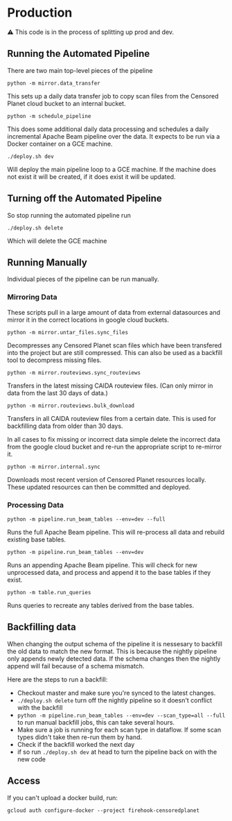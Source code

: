 # Production

:warning: This code is in the process of splitting up prod and dev.

## Running the Automated Pipeline

There are two main top-level pieces of the pipeline

 `python -m mirror.data_transfer`

This sets up a daily data transfer job to copy scan files from the Censored
Planet cloud bucket to an internal bucket.

 `python -m schedule_pipeline`

This does some additional daily data processing and schedules a daily
incremental Apache Beam pipeline over the data. It expects to be run via a
Docker container on a GCE machine.

 `./deploy.sh dev`

Will deploy the main pipeline loop to a GCE machine. If the machine does not
exist it will be created, if it does exist it will be updated.

## Turning off the Automated Pipeline

So stop running the automated pipeline run

 `./deploy.sh delete`

Which will delete the GCE machine

## Running Manually

Individual pieces of the pipeline can be run manually.

### Mirroring Data

These scripts pull in a large amount of data from external datasources and
mirror it in the correct locations in google cloud buckets.

 `python -m mirror.untar_files.sync_files`

Decompresses any Censored Planet scan files which have been transfered into the
project but are still compressed. This can also be used as a backfill tool to
decompress missing files.

 `python -m mirror.routeviews.sync_routeviews`

Transfers in the latest missing CAIDA routeview files. (Can only mirror in data
from the last 30 days of data.)

 `python -m mirror.routeviews.bulk_download`

Transfers in all CAIDA routeview files from a certain date. This is used for
backfilling data from older than 30 days.

In all cases to fix missing or incorrect data simple delete the incorrect data
from the google cloud bucket and re-run the appropriate script to re-mirror it.

 `python -m mirror.internal.sync`

Downloads most recent version of Censored Planet resources locally. These
updated resources can then be committed and deployed.

### Processing Data

 `python -m pipeline.run_beam_tables --env=dev --full`

Runs the full Apache Beam pipeline. This will re-process all data and rebuild
existing base tables.

 `python -m pipeline.run_beam_tables --env=dev`

Runs an appending Apache Beam pipeline. This will check for new unprocessed
data, and process and append it to the base tables if they exist.

 `python -m table.run_queries`

Runs queries to recreate any tables derived from the base tables.

## Backfilling data

When changing the output schema of the pipeline it is nessesary to backfill the
old data to match the new format. This is because the nightly pipeline only
appends newly detected data. If the schema changes then the nightly append will
fail because of a schema mismatch.

Here are the steps to run a backfill:

*    Checkout master and make sure you're synced to the latest changes.
*    `./deploy.sh delete` turn off the nightly pipeline so it doesn't conflict
     with the backfill
*    `python -m pipeline.run_beam_tables --env=dev --scan_type=all --full` to
     run manual backfill jobs, this can take several hours.
*    Make sure a job is running for each scan type in dataflow. If some scan
     types didn't take then re-run them by hand.
*    Check if the backfill worked the next day
*    if so run `./deploy.sh dev` at head to turn the pipeline back on with
     the new code

## Access

If you can't upload a docker build, run:

`gcloud auth configure-docker --project firehook-censoredplanet`